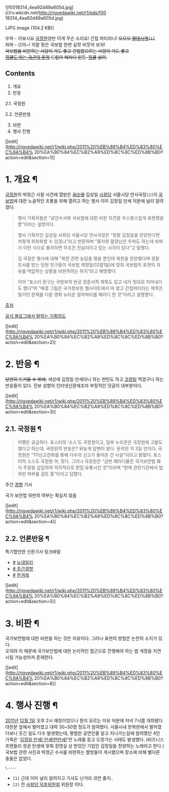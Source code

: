 ![f0018314_4ea92d49a605d.jpg](//rv.wkcdn.net/http://rigvedawiki.net/r1/pds/f00
18314_4ea92d49a605d.jpg)

[JPG image (104.2 KB)]

  
우파 - 이보시요 [국정원](%EA%B5%AD%EA%B0%80%EC%A0%95%EB%B3%B4%EC%9B%90.md)양반 이게 무슨
소리요! 간첩 파티라니! <del>오오오
[절대시계](%EC%A0%88%EB%8C%80%EC%8B%9C%EA%B3%84.md)`[1]`</del>  
좌파 - 으아~! 지랄 맞은 국보법 한번 실컷 비웃어 보자!  
<del>국보법을 비판하는 사람이 가도 좋고 간첩잡으려는 사람이 가도 좋고</del>  
<del>[핑클도 아는 국군의 주적](%ED%95%91%ED%81%B4%EB%8F%84%20%EC%95%84%EB%8A%94%20%EA%B5%AD%EA%B5%B0%EC%9D%98%20%EC%A3%BC%EC%A0%81.md) 드립이 패러디 된듯.
[핑클](%ED%95%91%ED%81%B4.md) 살려.</del>  

## Contents

    

1. 개요 
2. 반응 
    

2.1. 국정원

2.2. 언론반응

3. 비판 
4. 행사 진행 

[[edit](http://rigvedawiki.net/r1/wiki.php/2011%20%EB%89%B4%ED%83%80%EC%9A%B4%
20%EA%B0%84%EC%B2%A9%ED%8C%8C%ED%8B%B0?action=edit&section=1)]

# 1. 개요 ¶

[국정원](%EA%B5%AD%EA%B0%80%EC%A0%95%EB%B3%B4%EC%9B%90.md)의 박정근 사찰 사건에 열받은
<del>[김슷캇](%EA%B9%80%EC%8A%B7%EC%BA%87.md)</del> 김성일
[사회당](%EC%82%AC%ED%9A%8C%EB%8B%B9.md) 서울시당 연사국장`[2]`이
[국보법](%EA%B5%AD%EB%B3%B4%EB%B2%95.md)에 대한 노골적인 조롱을 위해 열려고 하는 행사 이미 김정일 만세
덕분에 널리 알려졌다.

  

> 행사 기획자들은 “공안수사와 국보법에 대한 비판 의견을 우스꽝스럽게 표현했을 뿐”이라는 설명이다.

  

> 행사 기획자인 김성일 사회당 서울시당 연사국장은 “정말 김정일을 찬양한다면 저렇게 희화화할 수 있겠냐”라고 반문하며 “풍자와 말장난은
우파도 하는데 좌파가 이런 식으로 풍자하면 무조건 진실이라고 믿는 시각이 있다”고 말했다.

  

> 김 국장은 행사에 대해 “북한 관련 농담을 했을 뿐인데 북한을 찬양했다며 경찰 조사를 받는 당원 친구들이 국보법 제정일(12월1일)에
맞춰 국보법이 표현의 자유를 억압하는 상황을 비판하려는 취지”라고 해명했다.

  

> 이어 “포스터 문구는 국방부의 반공 정훈서적 제목도 있고 내가 멋대로 지어내기도 했다”며 “배경 그림은 국가정보원 웹사이트에서 따 왔고
간첩파티라는 제목은 철거민 문제를 다룬 영화 뉴타운 컬처파티를 패러디 한 것”이라고 설명했다.

[출처](http://www.asiatoday.co.kr/news/view.asp?seq=546267)

  

[공식 블로그에서 말하는 기획의도](http://blog.jinbo.net/party2011)

  

[[edit](http://rigvedawiki.net/r1/wiki.php/2011%20%EB%89%B4%ED%83%80%EC%9A%B4%
20%EA%B0%84%EC%B2%A9%ED%8C%8C%ED%8B%B0?action=edit&section=2)]

# 2. 반응 ¶

<del>당연히 뜨거울 수 밖에.</del> 세상에 김정일 만세라니 하는 한탄도 하고
[코렁탕](%EC%BD%94%EB%A0%81%ED%83%95.md) 먹겠구나 하는 반응들이 있다. 진보 성향의 인터넷신문에조차 부정적인
덧글이 대부분이다.

  

[[edit](http://rigvedawiki.net/r1/wiki.php/2011%20%EB%89%B4%ED%83%80%EC%9A%B4%
20%EA%B0%84%EC%B2%A9%ED%8C%8C%ED%8B%B0?action=edit&section=3)]

## 2.1. 국정원 ¶

> 어쨌든 궁금하다. 포스터의 ‘소스’도 국정원이고, 일부 누리꾼은 국정원에 고발도 했다고 하는데. 국정원의 반응은? 뒤늦게 답변이 왔다.
문의한 지 3일 만이다. 국정원은 “111신고전화를 통해 다수의 신고가 들어온 건 사실”이라고 밝혔다. 포스터의 소스도 국정원 꺼, 맞다.
그러나 국정원은 “금번 패러디물은 국가보안법 폐지 주장을 삽입하여 악의적으로 편집·유통시킨 것”이라며 “현재 관련기관에서 법 위반 여부를
검토 중”이라고 답했다.

주간 [경향](%EA%B2%BD%ED%96%A5%EC%8B%A0%EB%AC%B8.md) 기사

  

국가 보안법 위반의 여부는 확실치 않음

  

[[edit](http://rigvedawiki.net/r1/wiki.php/2011%20%EB%89%B4%ED%83%80%EC%9A%B4%
20%EA%B0%84%EC%B2%A9%ED%8C%8C%ED%8B%B0?action=edit&section=4)]

## 2.2. 언론반응 ¶

특기할만한 신문기사 링크바람  

  * [#](http://www.newdaily.co.kr/news/article.html?no=95460) [뉴데일리](%EB%89%B4%EB%8D%B0%EC%9D%BC%EB%A6%AC.md)
  * [# 주간경향](http://newsmaker.khan.co.kr/khnm.html?mode=view&code=115&artid=201111011843291&pt=nv)
  * [#](http://h21.hani.co.kr/arti/culture/culture_general/31066.html) [한겨레](%ED%95%9C%EA%B2%A8%EB%A0%88.md)  

[[edit](http://rigvedawiki.net/r1/wiki.php/2011%20%EB%89%B4%ED%83%80%EC%9A%B4%
20%EA%B0%84%EC%B2%A9%ED%8C%8C%ED%8B%B0?action=edit&section=5)]

# 3. 비판 ¶

국가보안법에 대한 비판을 하는 것은 자유이다. 그러나 표현의 방법은 논란의 소지가 있다.  
오히려 이 때문에 국가보안법에 대한 논리적인 접근으로 진행해야 하는 법 개정을 지연 시킬 가능성마저 존재한다.

  

[[edit](http://rigvedawiki.net/r1/wiki.php/2011%20%EB%89%B4%ED%83%80%EC%9A%B4%
20%EA%B0%84%EC%B2%A9%ED%8C%8C%ED%8B%B0?action=edit&section=6)]

# 4. 행사 진행 ¶

[2011년](2011%EB%85%84.md) [12월 1일](12%EC%9B%94%201%EC%9D%BC.md) 오후 2시
예정이었으나 뭔지 모르는 이유 덕분에 저녁 7시쯤 개최됐다. 대한문 앞에서 벌어졌고 대략 30~50명 정도가 참여했다. 서울시내 한복판에서
벌어졌다보니 웃긴 일도 다수 발생했는데, 평범한 공연인줄 알고 지나가는길에 참여했던 4인 가족은 '[김정일 만세! 만세!만만세!](%EB%B0%A4%EC%84%AC%ED%95%B4%EC%A0%81%EB%8B%A8.md)'란 노래를 듣고 도망가는 사태도
발생했다. (비즈니스 프렌들리 정권 탄생에 맞춰 장영실 상 받았던 기업인 김정일을 찬양하는 노래라고 한다.)  
국보법 관련 사진과 박정근 수사를 비판하는 짤방들이 게시됐으며 장소에 비해 별다른 충돌은 없었다.

`\----`

  * `[1]` 근데 이미 널리 알려지고 기사도 난거라 과연 줄지..
  * `[2]` 전 [사회당 덕후위원회](%EC%82%AC%ED%9A%8C%EB%8B%B9%20%EB%8D%95%ED%9B%84%EC%9C%84%EC%9B%90%ED%9A%8C.md) 위원장 이다.


